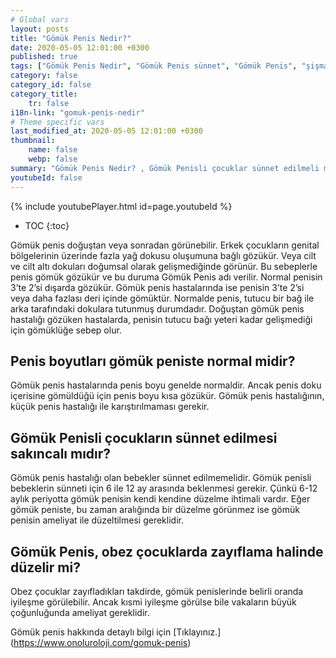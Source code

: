 ```yaml
---
# Global vars
layout: posts
title: "Gömük Penis Nedir?"
date: 2020-05-05 12:01:00 +0300
published: true
tags: ["Gömük Penis Nedir", "Gömük Penis sünnet", "Gömük Penis", "şişman çocukta gömük penis", "gömük penis penis boyu", "Gömük Penis Nedeni", "Gömük Penis Teşhis", "Gömük Penis Ameliyatı Ne Zaman" , "Gömük Penis Ameliyatı", "Gömük Penis Tedavisi" , "gömük penis çözüm", "gömük penis sorunu", "gömük penis ameliyatı sonrası"]
category: false
category_id: false
category_title:
    tr: false
i18n-link: "gomuk-penis-nedir"
# Theme specific vars
last_modified_at: 2020-05-05 12:01:00 +0300
thumbnail:
    name: false
    webp: false
summary: "Gömük Penis Nedir? , Gömük Penisli çocuklar sünnet edilmeli midir? , Gömük Penis, obez çocuklarda zayıflama halinde düzelir mi? , Penis  boyutları Gömük Peniste normal midir? , Gömük Penis Nedenleri , Gömük Penis Hangi Sorunlara Yol Açar? , Gömük Penis Teşhisi , Gömük Penis Ameliyatı Ne Zaman Yapılmalıdır? , Gömük Penis Ameliyatı , Gömük Penis Tedavisi"
youtubeId: false
---
```

{% include youtubePlayer.html id=page.youtubeId %}

* TOC
{:toc}

Gömük penis doğuştan veya sonradan görünebilir. Erkek çocukların genital bölgelerinin üzerinde fazla yağ dokusu oluşumuna bağlı gözükür. Veya cilt ve cilt altı dokuları doğumsal olarak gelişmediğinde görünür. Bu sebeplerle penis gömük gözükür ve bu duruma Gömük Penis adı verilir. Normal penisin 3’te 2’si dışarda gözükür. Gömük penis hastalarında ise penisin 3’te 2’si veya daha fazlası deri içinde gömüktür. Normalde penis, tutucu bir bağ ile arka tarafındaki dokulara tutunmuş durumdadır. Doğuştan gömük penis hastalığı gözüken hastalarda, penisin tutucu bağı yeteri kadar gelişmediği için gömüklüğe sebep olur.

## Penis boyutları gömük peniste normal midir?

Gömük penis hastalarında penis boyu genelde normaldir. Ancak penis doku içerisine gömüldüğü için penis boyu kısa gözükür. Gömük penis hastalığının, küçük penis hastalığı ile karıştırılmaması gerekir.

## Gömük Penisli çocukların sünnet edilmesi sakıncalı mıdır?

Gömük penis hastalığı olan bebekler sünnet edilmemelidir. Gömük penisli bebeklerin sünneti için 6 ile 12 ay arasında beklenmesi gerekir. Çünkü 6-12 aylık periyotta gömük penisin kendi kendine düzelme ihtimali vardır. Eğer gömük peniste, bu zaman aralığında bir düzelme görünmez ise gömük penisin ameliyat ile düzeltilmesi gereklidir.

## Gömük Penis, obez çocuklarda zayıflama halinde düzelir mi?

Obez çocuklar zayıfladıkları takdirde, gömük penislerinde belirli oranda iyileşme görülebilir. Ancak kısmi iyileşme görülse bile vakaların büyük çoğunluğunda ameliyat gereklidir.


Gömük penis hakkında detaylı bilgi için [Tıklayınız.] (https://www.onoluroloji.com/gomuk-penis)
